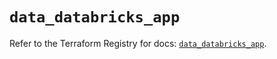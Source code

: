 # `data_databricks_app`

Refer to the Terraform Registry for docs: [`data_databricks_app`](https://registry.terraform.io/providers/databricks/databricks/1.77.0/docs/data-sources/app).
